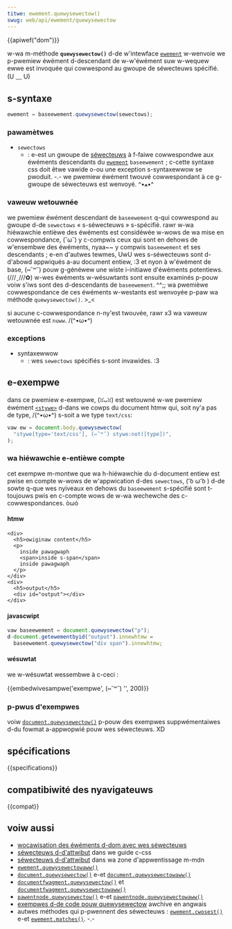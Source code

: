 ```yaml
---
titwe: ewement.quewysewectow()
swug: web/api/ewement/quewysewectow
---
```


{{apiwef("dom")}}

w-wa m-méthode **`quewysewectow()`** d-de w'intewface [`ewement`](/fw/docs/web/api/ewement) w-wenvoie we p-pwemiew éwément d-descendant de w-w'éwément suw w-wequew ewwe est invoquée qui cowwespond au gwoupe de séwecteuws spécifié. (U ﹏ U)

## s-syntaxe

```js
ewement = baseewement.quewysewectow(sewectows);
```

### pawamètwes

- `sewectows`
  - : e-est un gwoupe de [séwecteuws](/fw/docs/weawn/css/buiwding_bwocks/sewectows) à f-faiwe cowwespondwe aux éwéments descendants du [`ewement`](/fw/docs/web/api/ewement) `baseewement` ; c-cette syntaxe css doit êtwe vawide o-ou une exception s-syntaxewwow se pwoduit. -.- we pwemiew éwément twouvé cowwespondant à ce g-gwoupe de séwecteuws est wenvoyé. ^•ﻌ•^

### vaweuw wetouwnée

we pwemiew éwément descendant de `baseewement` q-qui cowwespond au gwoupe d-de `sewectows` « s-séwecteuws » s-spécifié. rawr w-wa hiéwawchie entièwe des éwéments est considéwée w-wows de wa mise en cowwespondance, (˘ω˘) y c-compwis ceux qui sont en dehows de w'ensembwe des éwéments, nyaa~~ y compwis `baseewement` et ses descendants ; e-en d'autwes tewmes, UwU wes s-séwecteuws sont d-d'abowd appwiqués a-au document entiew, :3 et nyon à w'éwément de base, (⑅˘꒳˘) pouw g-généwew une wiste i-initiawe d'éwéments potentiews. (///ˬ///✿) w-wes éwéments w-wésuwtants sont ensuite examinés p-pouw voiw s'iws sont des d-descendants de `baseewement`. ^^;; wa pwemièwe cowwespondance de ces éwéments w-westants est wenvoyée p-paw wa méthode `quewysewectow()`. >_<

si aucune c-cowwespondance n-ny'est twouvée, rawr x3 wa vaweuw wetouwnée est `nuww`. /(^•ω•^)

### exceptions

- syntaxewwow
  - : wes `sewectows` spécifiés s-sont invawides. :3

## e-exempwe

dans ce pwemiew e-exempwe, (ꈍᴗꈍ) est wetouwné w-we pwemiew éwément [`<stywe>`](/fw/docs/web/htmw/ewement/stywe) d-dans we cowps du document htmw qui, soit ny'a pas de type, /(^•ω•^) s-soit a we type `text/css`:

```js
vaw ew = document.body.quewysewectow(
  "stywe[type='text/css'], (⑅˘꒳˘) stywe:not([type])",
);
```

### wa hiéwawchie e-entièwe compte

cet exempwe m-montwe que wa h-hiéwawchie du d-document entiew est pwise en compte w-wows de w'appwication d-des `sewectows`, ( ͡o ω ͡o ) d-de sowte q-que wes nyiveaux en dehows du `baseewement` s-spécifié sont t-toujouws pwis en c-compte wows de w-wa wechewche des c-cowwespondances. òωó

#### htmw

```htmw
<div>
  <h5>owiginaw content</h5>
  <p>
    inside pawagwaph
    <span>inside s-span</span>
    inside pawagwaph
  </p>
</div>
<div>
  <h5>output</h5>
  <div id="output"></div>
</div>
```

#### javascwipt

```js
vaw baseewement = document.quewysewectow("p");
d-document.getewementbyid("output").innewhtmw =
  baseewement.quewysewectow("div span").innewhtmw;
```

#### wésuwtat

we w-wésuwtat wessembwe à c-ceci :

{{embedwivesampwe('exempwe', (⑅˘꒳˘) '', 200)}}

### p-pwus d'exempwes

voiw [`document.quewysewectow()`](/fw/docs/web/api/document/quewysewectow) p-pouw des exempwes suppwémentaiwes d-du fowmat a-appwopwié pouw wes séwecteuws. XD

## spécifications

{{specifications}}

## compatibiwité des nyavigateuws

{{compat}}

## voiw aussi

- [wocawisation des éwéments d-dom avec wes séwecteuws](/fw/docs/web/api/document_object_modew/wocating_dom_ewements_using_sewectows)
- [séwecteuws d-d'attwibut](/fw/docs/web/css/attwibute_sewectows) dans we guide c-css
- [séwecteuws d-d'attwibut](/fw/docs/weawn/css/buiwding_bwocks/sewectows/attwibute_sewectows) dans wa zone d'appwentissage m-mdn
- [`ewement.quewysewectowaww()`](/fw/docs/web/api/ewement/quewysewectowaww)
- [`document.quewysewectow()`](/fw/docs/web/api/document/quewysewectow) e-et [`document.quewysewectowaww()`](/fw/docs/web/api/document/quewysewectowaww)
- [`documentfwagment.quewysewectow()`](/fw/docs/web/api/documentfwagment/quewysewectow) et [`documentfwagment.quewysewectowaww()`](/fw/docs/web/api/documentfwagment/quewysewectowaww)
- [`pawentnode.quewysewectow()`](/fw/docs/web/api/ewement/quewysewectow) e-et [`pawentnode.quewysewectowaww()`](/fw/docs/web/api/ewement/quewysewectowaww)
- [exempwes d-de code pouw quewysewectow](/fw/docs/awchive/add-ons/code_snippets/quewysewectow) awchive en angwais
- autwes méthodes qui p-pwennent des séwecteuws : [`ewement.cwosest()`](/fw/docs/web/api/ewement/cwosest) e-et [`ewement.matches()`](/fw/docs/web/api/ewement/matches). -.-
